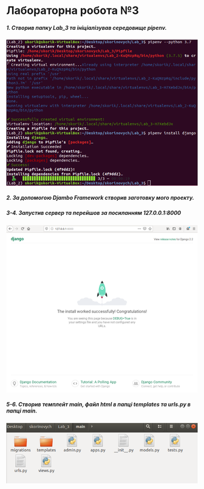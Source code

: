 # Лабораторна робота №3
##### 1. Створив папку Lab_3 та ініціалізував середовище pipenv. 
![image allert](screenshots/1.1.png)
##### 2. За допомогою Djambo Framework створив заготовку мого проекту.
##### 3-4. Запустив сервер та перейшов за посиланням 127.0.0.1:8000
![image allert](screenshots/2.1.png)
##### 5-6. Створив темплейт main, файл html в папці templates та urls.py в папці main.
![image allert](screenshots/5-6.png)
